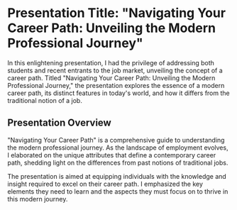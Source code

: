 # Presentation Title: "Navigating Your Career Path: Unveiling the Modern Professional Journey"

In this enlightening presentation, I had the privilege of addressing both students and recent entrants to the job market, unveiling the concept of a career path. Titled "Navigating Your Career Path: Unveiling the Modern Professional Journey," the presentation explores the essence of a modern career path, its distinct features in today's world, and how it differs from the traditional notion of a job.

## Presentation Overview
"Navigating Your Career Path" is a comprehensive guide to understanding the modern professional journey. As the landscape of employment evolves, I elaborated on the unique attributes that define a contemporary career path, shedding light on the differences from past notions of traditional jobs.

The presentation is aimed at equipping individuals with the knowledge and insight required to excel on their career path. I emphasized the key elements they need to learn and the aspects they must focus on to thrive in this modern journey.
